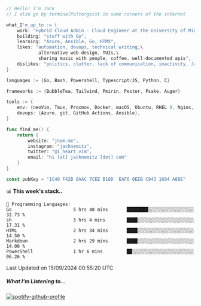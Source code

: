 ```go
// Hello! I'm Jack
// I also go by terminalPoltergeist in some corners of the internet

what_I'm_up_to := {
    work: "Hybrid Cloud Admin - Cloud Engineer at the University of Minnesota",
    building: "stuff with Go",
    learning: "Azure, Ansible, Go, HTMX",
    likes: "automation, devops, technical writing,\
            alternative web-design, TUIs,\
            sharing music with people, coffee, well-documented apis",
    dislikes: "politics, clutter, lack of communication, inactivity, Java",
}

languages := {Go, Bash, Powershell, Typescript/JS, Python, C}

frameworks := {BubbleTea, Tailwind, Pmirin, Pester, Psake, Auger}

tools := {
    env: {neoVim, Tmux, Proxmox, Docker, macOS, Ubuntu, RHEL 9, Nginx, DigitalOcean, Cloudflare},
    devops: {Azure, git, GitHub Actions, Ansible},
}

func find_me() {
    return {
        website: "jnem.me",
        instagram: "jacknemitz",
        twitter: "@i_heart_vim",
        email: "hi [at] jacknemitz [dot] com"
    }
}

const pubKey = "1C49 F42B 6AAC 7CEE B18D  EAF6 0EEB C943 1694 A88E"
```

<!--START_SECTION:waka-->
📊 **This week's stack..** 

```text
💬 Programming Languages: 
Go                       5 hrs 48 mins       ████████░░░░░░░░░░░░░░░░░   32.73 % 
sh                       3 hrs 4 mins        ████░░░░░░░░░░░░░░░░░░░░░   17.31 % 
HTML                     2 hrs 34 mins       ████░░░░░░░░░░░░░░░░░░░░░   14.50 % 
Markdown                 2 hrs 29 mins       ████░░░░░░░░░░░░░░░░░░░░░   14.08 % 
PowerShell               1 hr 6 mins         ██░░░░░░░░░░░░░░░░░░░░░░░   06.26 % 
```


 Last Updated on 15/09/2024 00:55:20 UTC
<!--END_SECTION:waka-->

##### What I'm Listening to...

[![spotify-github-profile](https://jnem.me/listening-item?maxAge=2592000)](https://jnem.me/listening)

